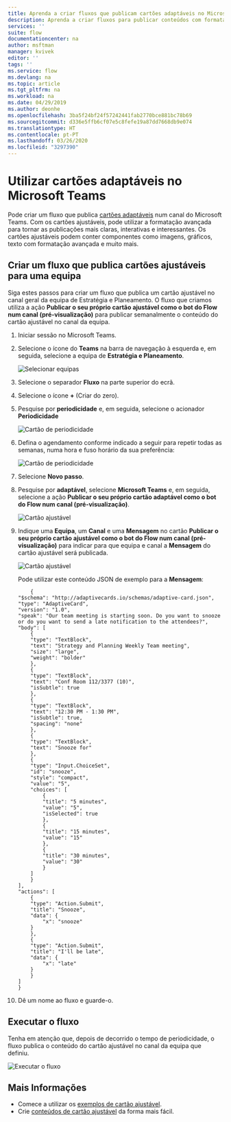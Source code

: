 ```yaml
---
title: Aprenda a criar fluxos que publicam cartões adaptáveis no Microsoft Teams | Microsoft Docs
description: Aprenda a criar fluxos para publicar conteúdos com formatação avançada com cartões adaptáveis no Microsoft Teams.
services: ''
suite: flow
documentationcenter: na
author: msftman
manager: kvivek
editor: ''
tags: ''
ms.service: flow
ms.devlang: na
ms.topic: article
ms.tgt_pltfrm: na
ms.workload: na
ms.date: 04/29/2019
ms.author: deonhe
ms.openlocfilehash: 3ba5f24bf24f57242441fab2770bce881bc78b69
ms.sourcegitcommit: d336e5ffb6cf07e5c8fefe19a87dd7668db9e074
ms.translationtype: HT
ms.contentlocale: pt-PT
ms.lasthandoff: 03/26/2020
ms.locfileid: "3297390"
---
```

<!--from editor: I notice that adaptive cards is capitalized on the page opened by the link in the first paragraph. But the screenshots in this file don't show it being capitalized. So I'm unsure if it should change.-->


# <a name="use-adaptive-cards-in-microsoft-teams"></a>Utilizar cartões adaptáveis no Microsoft Teams


Pode criar um fluxo que publica [cartões adaptáveis](https://adaptivecards.io) num canal do Microsoft Teams. Com os cartões ajustáveis, pode utilizar a formatação avançada para tornar as publicações mais claras, interativas e interessantes. Os cartões ajustáveis podem conter componentes como imagens, gráficos, texto com formatação avançada e muito mais.

## <a name="create-a-flow-that-posts-adaptive-cards-to-a-team"></a>Criar um fluxo que publica cartões ajustáveis para uma equipa

Siga estes passos para criar um fluxo que publica um cartão ajustável no canal geral da equipa de Estratégia e Planeamento. O fluxo que criamos utiliza a ação **Publicar o seu próprio cartão ajustável como o bot do Flow num canal (pré-visualização)** para publicar semanalmente o conteúdo do cartão ajustável no canal da equipa.

1. Iniciar sessão no Microsoft Teams.
1. Selecione o ícone do **Teams** na barra de navegação à esquerda e, em seguida, selecione a equipa de **Estratégia e Planeamento**.

    ![Selecionar equipas](media/create-adaptive-cards-teams/select-teams-team.png)

1. Selecione o separador **Fluxo** na parte superior do ecrã.
1. Selecione o ícone **+** (Criar do zero).
1. Pesquise por **periodicidade** e, em seguida, selecione o acionador **Periodicidade**

    ![Cartão de periodicidade](media/create-adaptive-cards-teams/select-recurrence.png)

1. Defina o agendamento conforme indicado a seguir para repetir todas as semanas, numa hora e fuso horário da sua preferência:
    
    ![Cartão de periodicidade](media/create-adaptive-cards-teams/recurrence-card.png)
    
1. Selecione **Novo passo**.
1. Pesquise por **adaptável**, selecione **Microsoft Teams** e, em seguida, selecione a ação **Publicar o seu próprio cartão adaptável como o bot do Flow num canal (pré-visualização)**.

   ![Cartão ajustável](media/create-adaptive-cards-teams/select-adaptive-post-message-action.png)

1. Indique uma **Equipa**, um **Canal** e uma **Mensagem** no cartão **Publicar o seu próprio cartão ajustável como o bot do Flow num canal (pré-visualização)** para indicar para que equipa e canal a **Mensagem** do cartão ajustável será publicada.

   ![Cartão ajustável](media/create-adaptive-cards-teams/adaptive-card-message.png)

   Pode utilizar este conteúdo JSON de exemplo para a **Mensagem**:

    ````
        {
    "$schema": "http://adaptivecards.io/schemas/adaptive-card.json",
    "type": "AdaptiveCard",
    "version": "1.0",
    "speak": "Our team meeting is starting soon. Do you want to snooze  or do you want to send a late notification to the attendees?",
    "body": [
        {
        "type": "TextBlock",
        "text": "Strategy and Planning Weekly Team meeting",
        "size": "large",
        "weight": "bolder"
        },
        {
        "type": "TextBlock",
        "text": "Conf Room 112/3377 (10)",
        "isSubtle": true
        },
        {
        "type": "TextBlock",
        "text": "12:30 PM - 1:30 PM",
        "isSubtle": true,
        "spacing": "none"
        },
        {
        "type": "TextBlock",
        "text": "Snooze for"
        },
        {
        "type": "Input.ChoiceSet",
        "id": "snooze",
        "style": "compact",
        "value": "5",
        "choices": [
            {
            "title": "5 minutes",
            "value": "5",
            "isSelected": true
            },
            {
            "title": "15 minutes",
            "value": "15"
            },
            {
            "title": "30 minutes",
            "value": "30"
            }
        ]
        }
    ],
    "actions": [
        {
        "type": "Action.Submit",
        "title": "Snooze",
        "data": {
            "x": "snooze"
        }
        },
        {
        "type": "Action.Submit",
        "title": "I'll be late",
        "data": {
            "x": "late"
        }
        }
    ]
    }
    ````


1. Dê um nome ao fluxo e guarde-o.


## <a name="run-the-flow"></a>Executar o fluxo

Tenha em atenção que, depois de decorrido o tempo de periodicidade, o fluxo publica o conteúdo do cartão ajustável no canal da equipa que definiu.

![Executar o fluxo](media/create-adaptive-cards-teams/flow-run-result.png)

## <a name="learn-more"></a>Mais Informações

- Comece a utilizar os [exemplos de cartão ajustável](https://adaptivecards.io/samples/).
- Crie [conteúdos de cartão ajustável](https://adaptivecards.io) da forma mais fácil.



